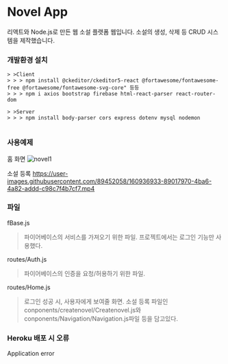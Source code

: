 # Novel App

리액트와 Node.js로 만든 웹 소설 플랫폼 웹입니다. 소설의 생성, 삭제 등 CRUD 시스템을 제작했습니다.

### 개발환경 설치

```
> >Client
> > > npm install @ckeditor/ckeditor5-react @fortawesome/fontawesome-free @fortawesome/fontawesome-svg-core" 등등
> > > npm i axios bootstrap firebase html-react-parser react-router-dom

> >Server
> > > npm install body-parser cors express dotenv mysql nodemon
  
```

### 사용예제

홈 화면
![novel1](https://user-images.githubusercontent.com/89452058/160937009-1f00bee6-4566-4d8d-9b7c-bf1b7dcf88f5.png)


소설 등록
https://user-images.githubusercontent.com/89452058/160936933-89017970-4ba6-4a82-addd-c98c7f4b7cf7.mp4

### 파일
fBase.js
> 파이어베이스의 서비스를 가져오기 위한 파일. 프로젝트에서는 로그인 기능만 사용했다.

routes/Auth.js
> 파이어베이스의 인증을 요청/허용하기 위한 파일.

routes/Home.js
> 로그인 성공 시, 사용자에게 보여줄 화면. 소설 등록 파일인 conponents/createnovel/Createnovel.js와 conponents/Navigation/Navigation.js파일 등을 담고있다.

### Heroku 배포 시 오류

Application error
> 
